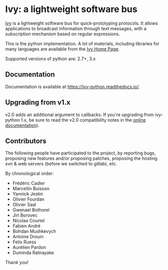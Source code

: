 Ivy: a lightweight software bus
===============================

[Ivy](http://www.eei.cena.fr/products/ivy/) is a lightweight
software bus for quick-prototyping protocols. It allows
applications to broadcast information through text messages, with
a subscription mechanism based on regular expressions.

This is the python implementation.  A lot of materials, including
libraries for many languages are available from the [Ivy Home
Page](http://www.eei.cena.fr/products/ivy/).

Supported versions of python are: 2.7+, 3.x

Documentation
-------------

Documentation is available at https://ivy-python.readthedocs.io/.

Upgrading from v1.x
-------------------

v2.0 adds an additional argument to callbacks. If you're upgrading
from ivy-python 1.x, be sure to read the v2.0 compatibility notes in
the [online
documentation](https://ivy-python.readthedocs.io/en/latest/ivy.html#v2-0-compatibility-notes)).


Contributors
------------

The following people have participated to the project, by reporting
bugs, proposing new features and/or proposing patches, proposing the
hosting svn & web servers (before we switched to gitlab), etc.

By chronological  order:

- Frédéric Cadier
- Marcellin Buisson
- Yannick Jestin
- Olivier Fourdan
- Olivier Saal
- Gwenael Bothorel
- Jiri Borovec
- Nicolas Courtel
- Fabien André
- Bohdan Mushkevych
- Antoine Drouin
- Felix Ruess
- Aurélien Pardon
- Duminda Ratnayake

Thank you!
